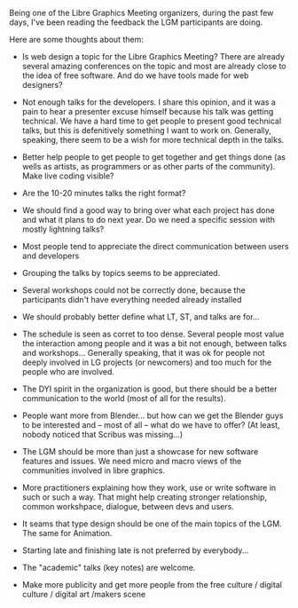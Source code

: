 Being one of the Libre Graphics Meeting organizers, during the past few days, I've been reading the feedback the LGM participants are doing.

Here are some thoughts about them:

- Is web design a topic for the Libre Graphics Meeting? There are already several amazing conferences on the topic and most are already close to the idea of free software. And do we have tools made for web designers?

- Not enough talks for the developers. I share this opinion, and it was a pain to hear a presenter excuse himself because his talk was getting technical. We have a hard time to get people to present good technical talks, but this is defenitively something I want to work on. Generally, speaking, there seem to be a wish for more technical depth in the talks.

- Better help people to get people to get together and get things done (as wells as artists, as programmers or as other parts of the community). Make live coding visible?

- Are the 10-20 minutes talks the right format?

- We should find a good way to bring over what each project has done and what it plans to do next year. Do we need a specific session with mostly lightning talks?

- Most people tend to appreciate the direct communication between users and developers

- Grouping the talks by topics seems to be appreciated.

- Several workshops could not be correctly done, because the participants didn't have everything needed already installed

- We should probably better define what LT, ST, and talks are for...

- The schedule is seen as corret to too dense. Several people most value the interaction among people and it was a bit not enough, between talks and workshops...
  Generally speaking, that it was ok for people not deeply involved in LG projects (or newcomers) and too much for the people who are involved.

- The DYI spirit in the organization is good, but there should be a better communication to the world (most of all for the results).

- People want more from Blender... but how can we get the Blender guys to be interested and – most of all – what do we have to offer? (At least, nobody noticed that Scribus was missing...)

- The LGM should be more than just a showcase for new software features and issues. We need micro and macro views of the communities involved in libre graphics.

- More practitioners explaining how they work, use or write software in such or such a way. That might help creating stronger relationship, common workshpace, dialogue, between devs and users.

- It seams that type design should be one of the main topics of the LGM. The same for Animation.

- Starting late and finishing late is not preferred by everybody...

- The "academic" talks (key notes) are welcome.

- Make more publicity and get more people from the free culture / digital culture / digital art /makers scene
